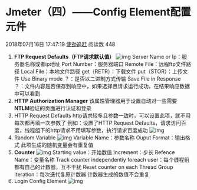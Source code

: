 # Jmeter（四）——Config Element配置元件

2018年07月16日 17:47:19 [使劲追赶](https://me.csdn.net/qingdiao) 阅读数 448



1. **FTP Request Defaults（FTP请求默认值）**
   ![img](https://img-blog.csdn.net/20180716170851423?watermark/2/text/aHR0cHM6Ly9ibG9nLmNzZG4ubmV0L3FpbmdkaWFv/font/5a6L5L2T/fontsize/400/fill/I0JBQkFCMA==/dissolve/70)
   Server Name or Ip：服务器名称或者ip地址
   Port Number：服务器端口
   Remote File：远程ftp文件路径
   Local File：本地文件路径
   get（RETR）：下载文件
   put（STOR）：上传文件
   Use Binary mode ？：是否以二进制方式传输
   Save File in Response ？：文件内容是否保存到响应中，如果选择且请求运行成功，在结果响应数据中可以看到
2. **HTTP Authorization Manager**
   该属性管理器用于设置自动对一些需要**NTLM**验证的页面进行认证和登录
3. HTTP Request Defaults
   http请求较多且参数一致时，可以设置此项，就不用每次都再填一次参数了
   例如：设置了HTTP Request Defaults，请求访问百度，线程组下的http请求不用填写参数，执行请求百度成功
   ![img](https://img-blog.csdn.net/20180716172243632?watermark/2/text/aHR0cHM6Ly9ibG9nLmNzZG4ubmV0L3FpbmdkaWFv/font/5a6L5L2T/fontsize/400/fill/I0JBQkFCMA==/dissolve/70)
4. Random Variable
   ![img](https://img-blog.csdn.net/20180716173733113?watermark/2/text/aHR0cHM6Ly9ibG9nLmNzZG4ubmV0L3FpbmdkaWFv/font/5a6L5L2T/fontsize/400/fill/I0JBQkFCMA==/dissolve/70)
   Variable Name：参数名称
   Ouput Format：输出格式
   此项生成的随机变量会有重复值
5. **Counter**
   ![img](https://img-blog.csdn.net/2018071617414835?watermark/2/text/aHR0cHM6Ly9ibG9nLmNzZG4ubmV0L3FpbmdkaWFv/font/5a6L5L2T/fontsize/400/fill/I0JBQkFCMA==/dissolve/70)
   Starting value：开始数值
   Increment：步长
   Refence Name：变量名称
   Track counter independentiy foreach user：每个线程组都有自己的计数器，互不干扰
   Reset counter on each Thread Group Iteration：每次迭代复原计数器
   计数器生成的数值不会重复
6. Login Config Element
   ![img](https://img-blog.csdn.net/2018071617462816?watermark/2/text/aHR0cHM6Ly9ibG9nLmNzZG4ubmV0L3FpbmdkaWFv/font/5a6L5L2T/fontsize/400/fill/I0JBQkFCMA==/dissolve/70)
